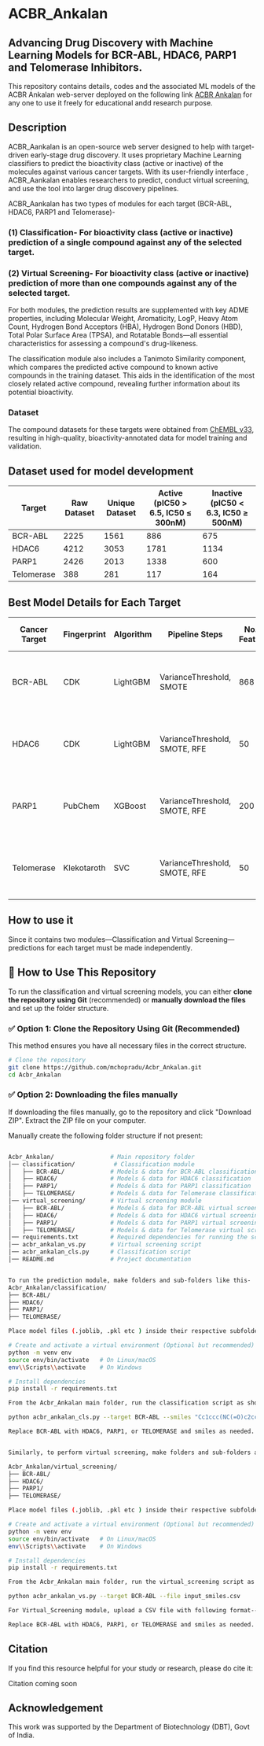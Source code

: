# ACBR_Ankalan

## Advancing Drug Discovery with Machine Learning Models for BCR-ABL, HDAC6, PARP1 and Telomerase Inhibitors.

This repository contains details, codes and the associated ML models of the ACBR Ankalan web-server deployed on the following link [ACBR Ankalan](https://bic.acbr.du.ac.in/ankalan) for any one to use it freely for educational andd research purpose.

## Description 
ACBR_Aankalan is an open-source web server designed to help with target-driven early-stage drug discovery. It uses proprietary Machine Learning classifiers to predict the bioactivity class (active or inactive) of the molecules against various cancer targets.  With its user-friendly interface , ACBR_Aankalan enables researchers to predict, conduct virtual screening, and use the tool into larger drug discovery pipelines.

ACBR_Aankalan has two types of modules for each target (BCR-ABL, HDAC6, PARP1 and Telomerase)-

### (1) Classification- For bioactivity class (active or inactive) prediction of a single compound against any of the selected target.
### (2) Virtual Screening- For bioactivity class (active or inactive) prediction of more than one compounds against any of the selected target.

For both modules, the prediction results are supplemented with key ADME properties, including Molecular Weight, Aromaticity, LogP, Heavy Atom Count, Hydrogen Bond Acceptors (HBA), Hydrogen Bond Donors (HBD), Total Polar Surface Area (TPSA), and Rotatable Bonds—all essential characteristics for assessing a compound's drug-likeness.

The classification module also includes a Tanimoto Similarity component, which compares the predicted active compound to known active compounds in the training dataset.  This aids in the identification of the most closely related active compound, revealing further information about its potential bioactivity.

### Dataset

The compound datasets for these targets were obtained from [ChEMBL v33](https://www.ebi.ac.uk/chembl/), resulting in high-quality, bioactivity-annotated data for model training and validation.



## Dataset used for model development

| Target      | Raw Dataset | Unique Dataset | Active (pIC50 > 6.5, IC50 ≤ 300nM) | Inactive (pIC50 < 6.3, IC50 ≥ 500nM) |
|------------|------------|---------------|----------------------------------|----------------------------------|
| BCR-ABL    | 2225       | 1561          | 886                              | 675                              |
| HDAC6      | 4212       | 3053          | 1781                             | 1134                             |
| PARP1      | 2426       | 2013          | 1338                             | 600                              |
| Telomerase | 388        | 281           | 117                              | 164                              |


## Best Model Details for Each Target

| Cancer Target | Fingerprint   | Algorithm | Pipeline Steps                     | No. of Features | 5-CV and Test Accuracy                        |
|--------------|--------------|-----------|----------------------------------|----------------|------------------------------------------|
| BCR-ABL      | CDK          | LightGBM  | VarianceThreshold, SMOTE         | 868            | 5-CV =  87.78% and Test Accuracy = 89.78%  |
| HDAC6        | CDK          | LightGBM  | VarianceThreshold, SMOTE, RFE    | 50             | 5-CV =  86.61% and Test Accuracy = 86.79%  |
| PARP1        | PubChem      | XGBoost   | VarianceThreshold, SMOTE, RFE    | 200            | 5-CV =  90.56% and Test Accuracy = 89.95%  |
| Telomerase   | Klekotaroth  | SVC       | VarianceThreshold, SMOTE, RFE    | 50             | 5-CV =  84.52% and Test Accuracy = 87.27%  |


## How to use it

Since it contains two modules—Classification and Virtual Screening— predictions for each target must be made independently.

## 🔹 How to Use This Repository

To run the classification and virtual screening models, you can either **clone the repository using Git** (recommended) or **manually download the files** and set up the folder structure.

### **✅ Option 1: Clone the Repository Using Git (Recommended)**
This method ensures you have all necessary files in the correct structure.

```bash
# Clone the repository
git clone https://github.com/mchopradu/Acbr_Ankalan.git
cd Acbr_Ankalan

```


### **✅ Option 2: Downloading the files manually**
If downloading the files manually, go to the repository and click "Download ZIP". Extract the ZIP file on your computer.

Manually create the following folder structure if not present:

```bash

Acbr_Ankalan/                # Main repository folder
│── classification/           # Classification module
│   ├── BCR-ABL/             # Models & data for BCR-ABL classification
│   ├── HDAC6/               # Models & data for HDAC6 classification
│   ├── PARP1/               # Models & data for PARP1 classification
│   ├── TELOMERASE/          # Models & data for Telomerase classification
│── virtual_screening/       # Virtual screening module
│   ├── BCR-ABL/             # Models & data for BCR-ABL virtual screening
│   ├── HDAC6/               # Models & data for HDAC6 virtual screening
│   ├── PARP1/               # Models & data for PARP1 virtual screening
│   ├── TELOMERASE/          # Models & data for Telomerase virtual screening
│── requirements.txt         # Required dependencies for running the scripts
│── acbr_ankalan_vs.py       # Virtual screening script
│── acbr_ankalan_cls.py      # Classification script
│── README.md                # Project documentation


To run the prediction module, make folders and sub-folders like this-
Acbr_Ankalan/classification/
├── BCR-ABL/
├── HDAC6/
├── PARP1/
├── TELOMERASE/

Place model files (.joblib, .pkl etc ) inside their respective subfolders.

# Create and activate a virtual environment (Optional but recommended)
python -m venv env
source env/bin/activate   # On Linux/macOS
env\\Scripts\\activate    # On Windows

# Install dependencies
pip install -r requirements.txt

From the Acbr_Ankalan main folder, run the classification script as shown in the example below:

python acbr_ankalan_cls.py --target BCR-ABL --smiles "Cc1ccc(NC(=O)c2ccc(CN3CCN(C)CC3)cc2)cc1Nc1nccc(-c2cccnc2)n1"

Replace BCR-ABL with HDAC6, PARP1, or TELOMERASE and smiles as needed.


Similarly, to perform virtual screening, make folders and sub-folders as follows--

Acbr_Ankalan/virtual_screening/
├── BCR-ABL/
├── HDAC6/
├── PARP1/
├── TELOMERASE/

Place model files (.joblib, .pkl etc ) inside their respective subfolders.

# Create and activate a virtual environment (Optional but recommended)
python -m venv env
source env/bin/activate   # On Linux/macOS
env\\Scripts\\activate    # On Windows

# Install dependencies
pip install -r requirements.txt

From the Acbr_Ankalan main folder, run the virtual_screening script as shown in the example below:

python acbr_ankalan_vs.py --target BCR-ABL --file input_smiles.csv

For Virtual_Screening module, upload a CSV file with following format--- SMILES (1st column) and id (2nd column)

Replace BCR-ABL with HDAC6, PARP1, or TELOMERASE and smiles as needed.

```


## Citation

If you find this resource helpful for your study or research, please do cite it:

Citation coming soon

## Acknowledgement
This work was supported by the Department of Biotechnology (DBT), Govt of India.
